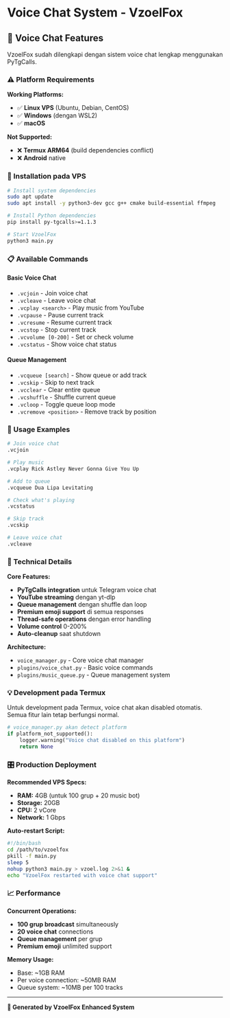 # Voice Chat System - VzoelFox

## 🎵 Voice Chat Features

VzoelFox sudah dilengkapi dengan sistem voice chat lengkap menggunakan PyTgCalls.

### ⚠️ Platform Requirements

**Working Platforms:**
- ✅ **Linux VPS** (Ubuntu, Debian, CentOS)
- ✅ **Windows** (dengan WSL2)
- ✅ **macOS**

**Not Supported:**
- ❌ **Termux ARM64** (build dependencies conflict)
- ❌ **Android** native

### 🚀 Installation pada VPS

```bash
# Install system dependencies
sudo apt update
sudo apt install -y python3-dev gcc g++ cmake build-essential ffmpeg

# Install Python dependencies
pip install py-tgcalls>=1.1.3

# Start VzoelFox
python3 main.py
```

### 📋 Available Commands

#### Basic Voice Chat
- `.vcjoin` - Join voice chat
- `.vcleave` - Leave voice chat  
- `.vcplay <search>` - Play music from YouTube
- `.vcpause` - Pause current track
- `.vcresume` - Resume current track
- `.vcstop` - Stop current track
- `.vcvolume [0-200]` - Set or check volume
- `.vcstatus` - Show voice chat status

#### Queue Management
- `.vcqueue [search]` - Show queue or add track
- `.vcskip` - Skip to next track
- `.vcclear` - Clear entire queue
- `.vcshuffle` - Shuffle current queue
- `.vcloop` - Toggle queue loop mode
- `.vcremove <position>` - Remove track by position

### 🎯 Usage Examples

```bash
# Join voice chat
.vcjoin

# Play music
.vcplay Rick Astley Never Gonna Give You Up

# Add to queue
.vcqueue Dua Lipa Levitating

# Check what's playing
.vcstatus

# Skip track
.vcskip

# Leave voice chat
.vcleave
```

### 🔧 Technical Details

**Core Features:**
- **PyTgCalls integration** untuk Telegram voice chat
- **YouTube streaming** dengan yt-dlp
- **Queue management** dengan shuffle dan loop
- **Premium emoji support** di semua responses
- **Thread-safe operations** dengan error handling
- **Volume control** 0-200%
- **Auto-cleanup** saat shutdown

**Architecture:**
- `voice_manager.py` - Core voice chat manager
- `plugins/voice_chat.py` - Basic voice commands
- `plugins/music_queue.py` - Queue management system

### 💡 Development pada Termux

Untuk development pada Termux, voice chat akan disabled otomatis. Semua fitur lain tetap berfungsi normal.

```python
# voice_manager.py akan detect platform
if platform_not_supported():
    logger.warning("Voice chat disabled on this platform")
    return None
```

### 🎛️ Production Deployment

**Recommended VPS Specs:**
- **RAM:** 4GB (untuk 100 grup + 20 music bot)
- **Storage:** 20GB
- **CPU:** 2 vCore
- **Network:** 1 Gbps

**Auto-restart Script:**
```bash
#!/bin/bash
cd /path/to/vzoelfox
pkill -f main.py
sleep 5
nohup python3 main.py > vzoel.log 2>&1 &
echo "VzoelFox restarted with voice chat support"
```

### 📈 Performance

**Concurrent Operations:**
- **100 grup broadcast** simultaneously
- **20 voice chat** connections
- **Queue management** per grup
- **Premium emoji** unlimited support

**Memory Usage:**
- Base: ~1GB RAM
- Per voice connection: ~50MB RAM
- Queue system: ~10MB per 100 tracks

---

**🤖 Generated by VzoelFox Enhanced System**